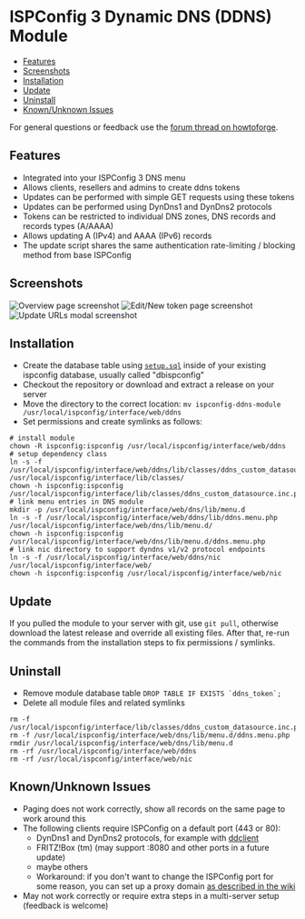 # ISPConfig 3 Dynamic DNS (DDNS) Module

- [Features](#features)
- [Screenshots](#screenshots)
- [Installation](#installation)
- [Update](#update)
- [Uninstall](#uninstall)
- [Known/Unknown Issues](#knownunknown-issues)

For general questions or feedback use the [forum thread on howtoforge](https://www.howtoforge.com/community/threads/ispconfig-3-danymic-dns-ddns-module.87967/).

## Features
- Integrated into your ISPConfig 3 DNS menu
- Allows clients, resellers and admins to create ddns tokens
- Updates can be performed with simple GET requests using these tokens
- Updates can be performed using DynDns1 and DynDns2 protocols
- Tokens can be restricted to individual DNS zones, DNS records and records types (A/AAAA)
- Allows updating A (IPv4) and AAAA (IPv6) records
- The update script shares the same authentication rate-limiting / blocking method from base ISPConfig

## Screenshots
![Overview page screenshot](https://user-images.githubusercontent.com/3976393/141506890-7c235b39-6ad9-4519-a482-4f2e8d44740c.png)
![Edit/New token page screenshot](https://user-images.githubusercontent.com/3976393/141506913-5b56f809-f255-49f8-b7da-fc2dd080c3ff.png)
![Update URLs modal screenshot](https://user-images.githubusercontent.com/3976393/157296785-6a3c4e00-24b0-431f-91b0-62fc6f32d330.png)



## Installation
- Create the database table using [`setup.sql`](setup.sql) inside of your existing ispconfig database, usually called "dbispconfig"
- Checkout the repository or download and extract a release on your server
- Move the directory to the correct location: `mv ispconfig-ddns-module /usr/local/ispconfig/interface/web/ddns`
- Set permissions and create symlinks as follows:
````
# install module
chown -R ispconfig:ispconfig /usr/local/ispconfig/interface/web/ddns
# setup dependency class
ln -s -f /usr/local/ispconfig/interface/web/ddns/lib/classes/ddns_custom_datasource.inc.php /usr/local/ispconfig/interface/lib/classes/
chown -h ispconfig:ispconfig /usr/local/ispconfig/interface/lib/classes/ddns_custom_datasource.inc.php
# link menu entries in DNS module
mkdir -p /usr/local/ispconfig/interface/web/dns/lib/menu.d
ln -s -f /usr/local/ispconfig/interface/web/ddns/lib/ddns.menu.php /usr/local/ispconfig/interface/web/dns/lib/menu.d/
chown -h ispconfig:ispconfig /usr/local/ispconfig/interface/web/dns/lib/menu.d/ddns.menu.php
# link nic directory to support dyndns v1/v2 protocol endpoints
ln -s -f /usr/local/ispconfig/interface/web/ddns/nic /usr/local/ispconfig/interface/web/
chown -h ispconfig:ispconfig /usr/local/ispconfig/interface/web/nic
````

## Update
If you pulled the module to your server with git, use `git pull`, otherwise download the latest release and override all existing files.
After that, re-run the commands from the installation steps to fix permissions / symlinks.

## Uninstall
- Remove module database table ``DROP TABLE IF EXISTS `ddns_token`;``
- Delete all module files and related symlinks
````
rm -f /usr/local/ispconfig/interface/lib/classes/ddns_custom_datasource.inc.php
rm -f /usr/local/ispconfig/interface/web/dns/lib/menu.d/ddns.menu.php
rmdir /usr/local/ispconfig/interface/web/dns/lib/menu.d
rm -rf /usr/local/ispconfig/interface/web/ddns
rm -rf /usr/local/ispconfig/interface/web/nic
````

## Known/Unknown Issues
- Paging does not work correctly, show all records on the same page to work around this
- The following clients require ISPConfig on a default port (443 or 80):
  - DynDns1 and DynDns2 protocols, for example with [ddclient](https://github.com/ddclient/ddclient)
  - FRITZ!Box (tm) (may support :8080 and other ports in a future update)
  - maybe others
  - Workaround: if you don't want to change the ISPConfig port for some reason, you can set up a proxy domain
    [as described in the wiki](https://github.com/mhofer117/ispconfig-ddns-module/wiki/Setup-Proxy-Domain)
- May not work correctly or require extra steps in a multi-server setup (feedback is welcome)
